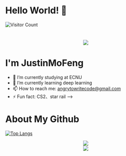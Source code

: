 # Hello World! 👋
![Visitor Count](https://profile-counter.glitch.me/JustinMoFeng/count.svg)
<h1 align="center"> <a href="https://sunguoqi.com/"> <img src="https://readme-typing-svg.herokuapp.com/?lines=祝您今天愉快!&center=true&size=27"> </a> </h1>

# I'm JustinMoFeng
- 🔭 I’m currently studying at ECNU
- 🌱 I’m currently learning deep learning
- 📫 How to reach me: angrytowritecode@gmail.com
- ⚡ Fun fact: CS2、star rail
-->

# About My Github
[![Top Langs](https://github-readme-stats.vercel.app/api/top-langs/?username=JustinMoFeng)](https://github.com/JustinMoFeng/github-readme-stats)
<div align="center"> <img src="https://metrics.lecoq.io/JustinMoFeng?template=classic&config.timezone=Asia%2FShanghai"> </div>
<div align="center"> <img src="https://activity-graph.herokuapp.com/graph?username=sun0225SUN&theme=xcode" /> </div>
